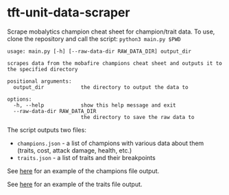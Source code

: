 # tft-unit-data-scraper
Scrape mobalytics champion cheat sheet for champion/trait data.
To use, clone the repository and call the script: `python3 main.py $PWD`
```
usage: main.py [-h] [--raw-data-dir RAW_DATA_DIR] output_dir

scrapes data from the mobafire champions cheat sheet and outputs it to the specified directory

positional arguments:
  output_dir            the directory to output the data to

options:
  -h, --help            show this help message and exit
  --raw-data-dir RAW_DATA_DIR
                        the directory to save the raw data to
```
The script outputs two files:
- `champions.json` - a list of champions with various data about them (traits, cost, attack damage, health, etc.)
- `traits.json` - a list of traits and their breakpoints

See [here](./examples/champs_1669231606.json) for an example of the champions file output.

See [here](./examples/traits_1669231606.json) for an example of the traits file output.


